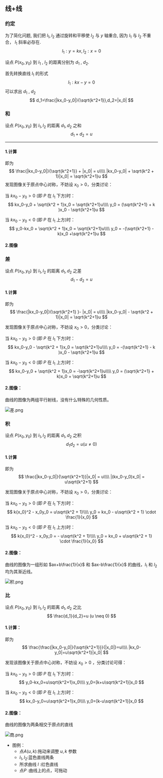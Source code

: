 

## 线+线

### 约定

为了简化问题, 我们把 $l_1,l_2$ 通过旋转和平移使 $l_2$ 与 $y$ 轴重合, 因为 $l_1$ 与 $l_2$ 不重合， $l_1$ 斜率必存在.
$$
l_1:y=kx,l_2:x=0
$$

设点 $P(x_0,y_0)$ 到 $l_1$ , $l_2$ 的距离分别为 $d_1$ , $d_2$.

首先转换直线 $l_1$ 的形式
$$
l_1:kx-y=0
$$
可以求出 $d_1$ , $d_2$ 
$$
d_1=\frac{|kx_0-y_0|}{\sqrt{k^2+1}},d_2=|x_0|
$$

### 和

设点 $P(x_0,y_0)$ 到 $l_1,l_2$ 的距离 $d_1,d_2$ 之和
$$
d_1 + d_2 = u
$$

- - -
#### 1.计算
即为
$$
\frac{|kx_0-y_0|}{\sqrt{k^2+1}} + |x_0| = u\\\\
|kx_0-y_0| + \sqrt{k^2 + 1}|x_0| = \sqrt{k^2+1}u
$$
发现图像关于原点中心对称，不妨设 $x_0 > 0$，分类讨论：

当 $kx_0-y_0 > 0$ (即 $P$ 在 $l_1$ 下方)时：
$$
kx_0-y_0 + \sqrt{k^2 + 1}x_0 = \sqrt{k^2+1}u\\\\
y_0 = (\sqrt{k^2+1} + k )x_0 - \sqrt{k^2+1}u
$$

当 $kx_0-y_0 < 0$ (即 $P$ 在 $l_1$ 上方)时：
$$
y_0-kx_0 + \sqrt{k^2 + 1}x_0 = \sqrt{k^2+1}u\\\\
y_0 = -(\sqrt{k^2+1} - k)x_0 +\sqrt{k^2+1}u
$$
#### 2.图像


### 差

设点 $P(x_0,y_0)$ 到 $l_1,l_2$ 的距离 $d_1,d_2$ 之差
$$
d_1 - d_2 = u
$$

#### 1.计算

即为
$$
\frac{|kx_0-y_0|}{\sqrt{k^2+1} }- |x_0| = u\\\\
|kx_0-y_0| - \sqrt{k^2 + 1}|x_0| = \sqrt{k^2+1}u
$$

发现图像关于原点中心对称，不妨设 $x_0 > 0$，分类讨论：

当 $kx_0-y_0 > 0$ (即 $P$ 在 $l_1$ 下方)时：
$$
kx_0-y_0 - \sqrt{k^2 + 1}x_0 = \sqrt{k^2+1}u\\\\
y_0 = -(\sqrt{k^2+1} - k )x_0 - \sqrt{k^2+1}u
$$

当 $kx_0-y_0 < 0$ (即 $P$ 在 $l_1$ 上方)时：
$$
kx_0-y_0 + \sqrt{k^2 + 1}x_0 = -\sqrt{k^2+1}u\\\\
y_0 = (\sqrt{k^2+1} + k)x_0 + \sqrt{k^2+1}u
$$

#### 2.图像：

曲线的图像为两组平行射线，没有什么特殊的几何性质。

![差.png](差.png)

### 积

设点 $P(x_0,y_0)$ 到 $l_1,l_2$ 的距离 $d_1,d_2$ 之积
$$
d_1d_2=u(u \neq 0)
$$

#### 1.计算

即为
$$
\frac{|kx_0-y_0|}{\sqrt{k^2+1}}|x_0| = u\\\\
|(kx_0-y_0)x_0| = u\sqrt{k^2+1}
$$

发现图像关于原点中心对称，不妨设 $x_0 > 0$，分类讨论：

当 $kx_0-y_0 > 0$ (即 $P$ 在 $l_1$ 下方)时：
$$
k{x_0}^2 - x_0y_0 = u\sqrt{k^2 + 1}\\\\
y_0 = kx_0 - u\sqrt{k^2 + 1} \cdot \frac{1}{x_0}
$$

当 $kx_0-y_0 < 0$ (即 $P$ 在 $l_1$ 上方)时：
$$
k{x_0}^2 - x_0y_0 = - u\sqrt{k^2 + 1}\\\\
y_0 = kx_0 + u\sqrt{k^2 + 1} \cdot \frac{1}{x_0}
$$

#### 2.图像：

曲线的图像为一组形如 $ax+b\frac{1}{x}$ 和 $ax-b\frac{1}{x}$ 的曲线，$l_1$ 和 $l_2$ 均为其渐近线。

![积.png](积.png)

### 比

设点 $P(x_0,y_0)$ 到 $l_1,l_2$ 的距离 $d_1,d_2$ 之比
$$
\frac{d_1}{d_2}=u (u \neq 0)
$$

#### 1.计算：

即为
$$
\frac{\frac{|kx_0-y_0|}{\sqrt{k^2+1}}}{|x_0|}=u\\\\
|kx_0-y_0|=u\sqrt{k^2+1}|x_0|
$$

发现该图像关于原点中心对称，不妨设 $x_0 > 0$ ，分类讨论可得：

当 $kx_0-y_0 > 0$ (即 $P$ 在 $l_1$ 下方)时：
$$
y_0-kx_0=u\sqrt{k^2+1}x_0\\\\
y_0=[k+u\sqrt{k^2+1}]x_0
$$

当 $kx_0-y_0 < 0$ (即 $P$ 在 $l_1$ 上方)时：
$$
kx_0-y_0=u\sqrt{k^2+1}x_0\\\\
y_0=[k-u\sqrt{k^2+1}]x_0
$$

#### 2.图像：

曲线的图像为两条相交于原点的直线

![商.png](商.png)

- 图例：
  + 点$A(u,k)$:拖动来调整 $u,k$ 参数
  + $l_1,l_2$:蓝色直线两条
  + 所求曲线 $l$ :红色直线
  + 点$P$ :曲线上的点，可拖动
